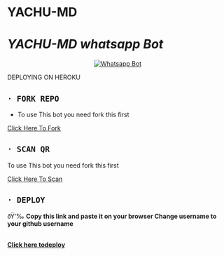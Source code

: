 # YACHU-MD
# *YACHU-MD whatsapp Bot*
<div align="center">
  
  [![Whatsapp Bot](https://readme-typing-svg.herokuapp.com?font=times-bold-italic&color=%23F7F7F7&duration=4862&center=true&vCenter=true&lines=WELCOME+TO+YACHU+MD+GIT+REPO)](https://chat.whatsapp.com/J5JYY96ehLRDt9dP8SmzHB)
</div>

DEPLOYING ON HEROKU
  <div align="left">
   
## `· FORK REPO`

- To use This bot you need fork this first <br>

[Click Here To Fork](https://github.com/NazimiX/YACHU-MD/fork)

## `· SCAN QR`

 To use This bot you need fork this first <br>

[Click Here To Scan](https://yachu-md.herokuapp.com//)


## `· DEPLOY`  
  

ðŸ‘‰ <b>Copy this link and paste it on your browser Change username to your github username<b> <br><br>

  [Click here todeploy](https://heroku.com/deploy?template=https://github.com/NazimiX/YACHU-MD)
<br>

      
      
      
      

</div>


<div align="left">
